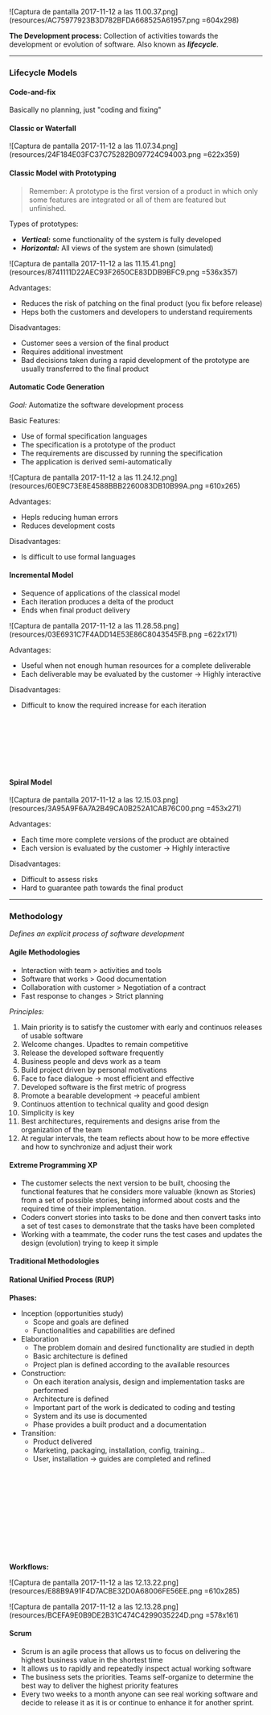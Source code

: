 ![Captura de pantalla 2017-11-12 a las 11.00.37.png](resources/AC75977923B3D782BFDA668525A61957.png =604x298)

**The Development process:** Collection of activities towards the development or evolution of software. Also known as ***lifecycle***.

---

### Lifecycle Models
#### Code-and-fix
Basically no planning, just "coding and fixing"

#### Classic or Waterfall

![Captura de pantalla 2017-11-12 a las 11.07.34.png](resources/24F184E03FC37C75282B097724C94003.png =622x359)

#### Classic Model with Prototyping

> Remember: A prototype is the first version of a product in which only some features are integrated or all of them are featured but unfinished.

Types of prototypes:
+ ***Vertical:*** some functionality of the system is fully developed
+ ***Horizontal:*** All views of the system are shown (simulated)

![Captura de pantalla 2017-11-12 a las 11.15.41.png](resources/8741111D22AEC93F2650CE83DDB9BFC9.png =536x357)

Advantages: 
+ Reduces the risk of patching on the final product (you fix before release)
+ Heps both the customers and developers to understand requirements

Disadvantages:
+ Customer sees a version of the final product
+ Requires additional investment
+ Bad decisions taken during a rapid development of the prototype are usually transferred to the final product 

#### Automatic Code Generation
*Goal:* Automatize the software development process

Basic Features:
+ Use of formal specification languages
+ The specification is a prototype of the product
+ The requirements are discussed by running the specification
+ The application is derived semi-automatically

![Captura de pantalla 2017-11-12 a las 11.24.12.png](resources/60E9C73E8E4588BBB2260083DB10B99A.png =610x265)

Advantages:
+ Hepls reducing human errors
+ Reduces development costs

Disadvantages:
+ Is difficult to use formal languages

#### Incremental Model 
+ Sequence of applications of the classical model
+ Each iteration produces a delta of the product
+ Ends when final product delivery

![Captura de pantalla 2017-11-12 a las 11.28.58.png](resources/03E6931C7F4ADD14E53E86C8043545FB.png =622x171)

Advantages:
+ Useful when not enough human resources for a complete deliverable
+ Each deliverable may be evaluated by the customer -> Highly interactive

Disadvantages:
+ Difficult to know the required increase for each iteration

<br><br>
<br><br>
<br><br>

#### Spiral Model
![Captura de pantalla 2017-11-12 a las 12.15.03.png](resources/3A95A9F6A7A2B49CA0B252A1CAB76C00.png =453x271)

Advantages: 
+ Each time more complete versions of the product are obtained
+ Each version is evaluated by the customer -> Highly interactive

Disadvantages:
+ Difficult to assess risks
+ Hard to guarantee path towards the final product 

---

### Methodology

*Defines an explicit process of software development*

#### Agile Methodologies

+ Interaction with team > activities and tools
+ Software that works > Good documentation
+ Collaboration with customer > Negotiation of a contract
+ Fast response to changes > Strict planning

*Principles:*
1. Main priority is to satisfy the customer with early and continuos releases of usable software
2. Welcome changes. Upadtes to remain competitive
3. Release the developed software frequently
4. Business people and devs work as a team
5. Build project driven by personal motivations
6. Face to face dialogue -> most efficient and effective
7. Developed software is the first metric of progress
8. Promote a bearable development -> peaceful ambient
9. Continuos attention to technical quality and good design
10. Simplicity is key
11. Best architectures, requirements and designs arise from the organization of the team
12. At regular intervals, the team reflects about how to be more effective and how to synchronize and adjust their work

#### Extreme Programming XP 
+ The customer selects the next version to be built, choosing the functional features that he considers more valuable (known as Stories) from a set of possible stories, being informed about costs and the required time of their implementation.
+ Coders convert stories into tasks to be done and then convert tasks into a set of test cases to demonstrate that the tasks have been completed
+ Working with a teammate, the coder runs the test cases and updates the design (evolution) trying to keep it simple

#### Traditional Methodologies
#### Rational Unified Process (RUP)
**Phases:**
+ Inception (opportunities study)
    + Scope and goals are defined
    + Functionalities and capabilities are defined
+ Elaboration
    + The problem domain and desired functionality are studied in depth
    + Basic architecture is defined
    + Project plan is defined according to the available resources
+ Construction:
    + On each iteration analysis, design and implementation tasks are performed
    + Architecture is defined
    + Important part of the work is dedicated to coding and testing
    + System and its use is documented
    + Phase provides a built product and a documentation
+ Transition:
    + Product delivered
    + Marketing, packaging, installation, config, training...
    + User, installation -> guides are completed and refined

<br><br>
<br><br>
<br><br>
<br><br>
<br><br>

**Workflows:**

![Captura de pantalla 2017-11-12 a las 12.13.22.png](resources/E88B9A91F4D7ACBE32D0A68006FE56EE.png =610x285)

![Captura de pantalla 2017-11-12 a las 12.13.28.png](resources/BCEFA9E0B9DE2B31C474C4299035224D.png =578x161)

#### Scrum
+ Scrum is an agile process that allows us to focus on delivering the highest business value in the shortest time
+ It allows us to rapidly and repeatedly inspect actual working software
+ The business sets the priorities. Teams self-organize to determine the best way to deliver the highest priority features
+ Every two weeks to a month anyone can see real working software and decide to release it as it is or continue to enhance it for another sprint.


















